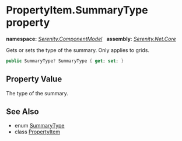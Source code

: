 # PropertyItem.SummaryType property
**namespace:** *[Serenity.ComponentModel](../../README.md#serenity.componentmodel-namespace)*   **assembly**: *[Serenity.Net.Core](../../README.md)*

Gets or sets the type of the summary. Only applies to grids.

```csharp
public SummaryType? SummaryType { get; set; }
```

## Property Value

The type of the summary.

## See Also

* enum [SummaryType](../../Serenity/SummaryType.md)
* class [PropertyItem](../PropertyItem.md)